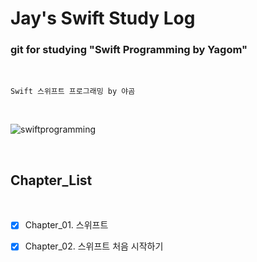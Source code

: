 # Jay's Swift Study Log

### git for studying "Swift Programming by Yagom"
<br>

```
Swift 스위프트 프로그래밍 by 야곰 
```

<br>

![swiftprogramming](https://user-images.githubusercontent.com/58765757/107148321-e2bcce00-6995-11eb-8295-cff0b6e79b50.png)

<br>

## Chapter_List

<br>

- [x] Chapter_01. 스위프트

- [x] Chapter_02. 스위프트 처음 시작하기
